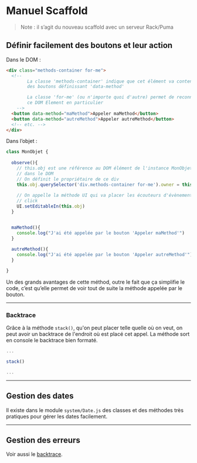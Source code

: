 # Manuel Scaffold

> Note : il s’agit du nouveau scaffold avec un serveur Rack/Puma



## Définir facilement des boutons et leur action

Dans le DOM :

~~~html
<div class="methods-container for-me">
  <!--
		La classe 'methods-container' indique que cet élément va contenir
		des boutons définissant 'data-method'

		La classe 'for-me' (ou n'importe quoi d'autre) permet de reconnaitre
		ce DOM Element en particulier
	-->
  <button data-method="maMethod">Appeler maMethod</button>
  <button data-method="autreMethod">Appeler autreMethod</button>
  <!-- etc. -->
</div>
~~~

Dans l’objet :

~~~javascript
class MonObjet {
  
  observe(){
    // this.obj est une référence au DOM élément de l'instance MonObjet
    // dans le DOM
    // On définit le propriétaire de ce div
    this.obj.querySelector('div.methods-container for-me').owner = this
    
    // On appelle la méthode UI qui va placer les écouteurs d'évènement
    // click
    UI.setEditableIn(this.obj)
  }


  maMethod(){
    console.log("J'ai été appelée par le bouton 'Appeler maMethod'")
  }
  
  autreMethod(){
    console.log("J'ai été appelée par le bouton 'Appeler autreMethod'")
  }

}
~~~

Un des grands avantages de cette méthod, outre le fait que ça simplifie le code, c’est qu’elle permet de voir tout de suite la méthode appelée par le bouton.

---

<a id="backtrace"></a>

### Backtrace

Grâce à la méthode `stack()`, qu'on peut placer telle quelle où on veut, on peut avoir un backtrace de l'endroit où est placé cet appel. La méthode sort en console le backtrace bien formaté.

~~~javascript
...

stack()

...
~~~



---

<a id="gestion-erreurs"></a>

## Gestion des dates

Il existe dans le module `system/Date.js` des classes et des méthodes très pratiques pour gérer les dates facilement.

---

<a id="gestion-erreurs"></a>

## Gestion des erreurs

Voir aussi  le [backtrace](#backtrace).